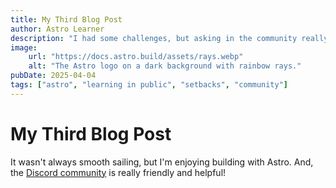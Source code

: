 ```yaml
---
title: My Third Blog Post
author: Astro Learner
description: "I had some challenges, but asking in the community really helped!"
image:
    url: "https://docs.astro.build/assets/rays.webp"
    alt: "The Astro logo on a dark background with rainbow rays."
pubDate: 2025-04-04
tags: ["astro", "learning in public", "setbacks", "community"]
---
```

# My Third Blog Post
It wasn't always smooth sailing, but I'm enjoying building with Astro. And, the [Discord community](https://astro.build/chat) is really friendly and helpful!